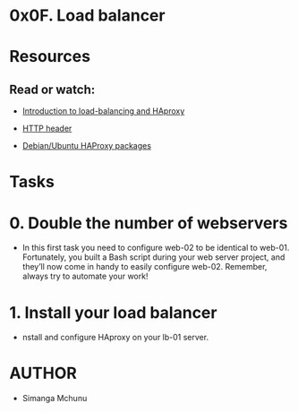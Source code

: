 # 0x0F. Load balancer

# Resources

## Read or watch:

- [Introduction to load-balancing and HAproxy](https://intranet.alxswe.com/rltoken/B7f3oz8i3Xvvom_YQZzLnQ)

- [HTTP header](https://intranet.alxswe.com/rltoken/sZ9v3Vq2tgLwN_PWVQketw)

- [Debian/Ubuntu HAProxy packages](https://intranet.alxswe.com/rltoken/2VRAgtKKR9g6Xfb0xzGiSg)


# Tasks

# 0. Double the number of webservers
- In this first task you need to configure web-02 to be identical to web-01. Fortunately, you built a Bash script during your web server project, and they’ll now come in handy to easily configure web-02. Remember, always try to automate your work!

# 1. Install your load balancer
- nstall and configure HAproxy on your lb-01 server.


# AUTHOR
- Simanga Mchunu
